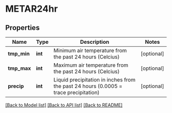 # METAR24hr

## Properties
Name | Type | Description | Notes
------------ | ------------- | ------------- | -------------
**tmp_min** | **int** | Minimum air temperature from the past 24 hours (Celcius) | [optional] 
**tmp_max** | **int** | Maximum air temperature from the past 24 hours (Celcius) | [optional] 
**precip** | **int** | Liquid precipitation in inches from the past 24 hours (0.0005 &#x3D; trace precipitation) | [optional] 

[[Back to Model list]](../README.md#documentation-for-models) [[Back to API list]](../README.md#documentation-for-api-endpoints) [[Back to README]](../README.md)


